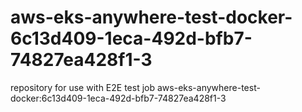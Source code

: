 # aws-eks-anywhere-test-docker-6c13d409-1eca-492d-bfb7-74827ea428f1-3
repository for use with E2E test job aws-eks-anywhere-test-docker:6c13d409-1eca-492d-bfb7-74827ea428f1-3
